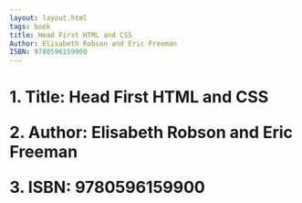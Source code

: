 ```yaml
---
layout: layout.html
tags: book      
title: Head First HTML and CSS
Author: Elisabeth Robson and Eric Freeman
ISBN: 9780596159900
---
```

<h1>
1. Title: Head First HTML and CSS
<p>
2. Author: Elisabeth Robson and Eric Freeman
<p>
3. ISBN: 9780596159900
</h1>

